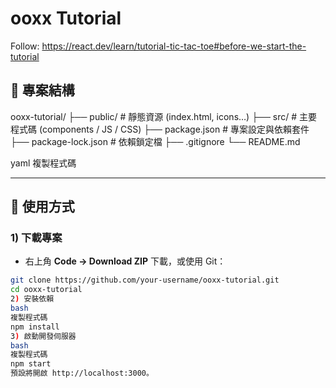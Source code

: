 # ooxx Tutorial

Follow: https://react.dev/learn/tutorial-tic-tac-toe#before-we-start-the-tutorial

## 📂 專案結構
ooxx-tutorial/
├── public/ # 靜態資源 (index.html, icons…)
├── src/ # 主要程式碼 (components / JS / CSS)
├── package.json # 專案設定與依賴套件
├── package-lock.json # 依賴鎖定檔
├── .gitignore
└── README.md

yaml
複製程式碼

---

## 🚀 使用方式

### 1) 下載專案
- 右上角 **Code → Download ZIP** 下載，或使用 Git：
```bash
git clone https://github.com/your-username/ooxx-tutorial.git
cd ooxx-tutorial
2) 安裝依賴
bash
複製程式碼
npm install
3) 啟動開發伺服器
bash
複製程式碼
npm start
預設將開啟 http://localhost:3000。
